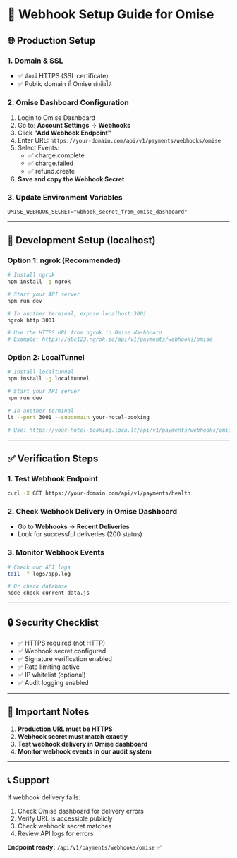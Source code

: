 # 🔗 Webhook Setup Guide for Omise

## 🌐 Production Setup

### 1. Domain & SSL
- ✅ ต้องมี HTTPS (SSL certificate)
- ✅ Public domain ที่ Omise เข้าถึงได้

### 2. Omise Dashboard Configuration
1. Login to Omise Dashboard
2. Go to: **Account Settings** → **Webhooks**
3. Click **"Add Webhook Endpoint"**
4. Enter URL: `https://your-domain.com/api/v1/payments/webhooks/omise`
5. Select Events:
   - ✅ charge.complete
   - ✅ charge.failed  
   - ✅ refund.create
6. **Save and copy the Webhook Secret**

### 3. Update Environment Variables
```env
OMISE_WEBHOOK_SECRET="wbhook_secret_from_omise_dashboard"
```

---

## 🧪 Development Setup (localhost)

### Option 1: ngrok (Recommended)
```bash
# Install ngrok
npm install -g ngrok

# Start your API server
npm run dev

# In another terminal, expose localhost:3001
ngrok http 3001

# Use the HTTPS URL from ngrok in Omise dashboard
# Example: https://abc123.ngrok.io/api/v1/payments/webhooks/omise
```

### Option 2: LocalTunnel
```bash
# Install localtunnel
npm install -g localtunnel

# Start your API server
npm run dev

# In another terminal
lt --port 3001 --subdomain your-hotel-booking

# Use: https://your-hotel-booking.loca.lt/api/v1/payments/webhooks/omise
```

---

## ✅ Verification Steps

### 1. Test Webhook Endpoint
```bash
curl -X GET https://your-domain.com/api/v1/payments/health
```

### 2. Check Webhook Delivery in Omise Dashboard
- Go to **Webhooks** → **Recent Deliveries**
- Look for successful deliveries (200 status)

### 3. Monitor Webhook Events
```bash
# Check our API logs
tail -f logs/app.log

# Or check database
node check-current-data.js
```

---

## 🔒 Security Checklist

- ✅ HTTPS required (not HTTP)
- ✅ Webhook secret configured
- ✅ Signature verification enabled
- ✅ Rate limiting active
- ✅ IP whitelist (optional)
- ✅ Audit logging enabled

---

## 🚨 Important Notes

1. **Production URL must be HTTPS**
2. **Webhook secret must match exactly**
3. **Test webhook delivery in Omise dashboard**
4. **Monitor webhook events in our audit system**

---

## 📞 Support

If webhook delivery fails:
1. Check Omise dashboard for delivery errors
2. Verify URL is accessible publicly
3. Check webhook secret matches
4. Review API logs for errors

**Endpoint ready:** `/api/v1/payments/webhooks/omise` ✅
